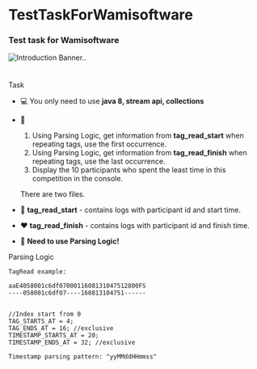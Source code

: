 # TestTaskForWamisoftware
### Test task for Wamisoftware

<img src="https://scontent.fiev25-1.fna.fbcdn.net/v/t1.6435-9/67293121_395225247780799_5567716558509178880_n.png?_nc_cat=106&ccb=1-3&_nc_sid=e3f864&_nc_ohc=azdGRlegDBgAX8x48Yg&_nc_ht=scontent.fiev25-1.fna&oh=1fa5faae445741b7a08c2d657587525d&oe=61291737" alt="Introduction Banner.." style="text-align: center; margin-bottom: 23px;" />

Task

-   :computer: You only need to use **java 8, stream api, collections**
-   :monocle_face: 
       1.  Using Parsing Logic, get information from **tag_read_start** when repeating tags, use the first occurrence.
       2. Using Parsing Logic, get information from **tag_read_finish** when repeating tags, use the last occurrence.
       3. Display the 10 participants who spent the least time in this competition in the console.
     
     There are two files.
-   :seedling: **tag_read_start** - contains logs with participant id and start time. 
-   :heart: **tag_read_finish** - contains logs with participant id and finish time.
-   :penguin: **Need to use Parsing Logic!**
 
Parsing Logic 
```
TagRead example:

aaE4058001c6df0700011608131047512800FS
----058001c6df07----160813104751------


//Index start from 0
TAG_STARTS_AT = 4;
TAG_ENDS_AT = 16; //exclusive
TIMESTAMP_STARTS_AT = 20;
TIMESTAMP_ENDS_AT = 32; //exclusive

Timestamp parsing pattern: "yyMMddHHmmss"
```
